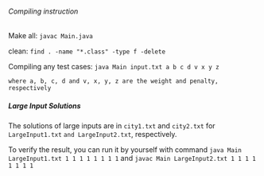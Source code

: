 
###### Compiling instruction
Make all:
    `javac Main.java`

clean:
    `find . -name "*.class" -type f -delete`    

Compiling any test cases:
    `java Main input.txt a b c d v x y z` 

    where a, b, c, d and v, x, y, z are the weight and penalty, respectively

##### Large Input Solutions

The solutions of large inputs are in `city1.txt` and `city2.txt` for `LargeInput1.txt` `and LargeInput2.txt`, respectively.

To verify the result, you can run it by yourself with command `java Main LargeInput1.txt 1 1 1 1 1 1 1 1` and `javac Main LargeInput2.txt 1 1 1 1 1 1 1 1`

